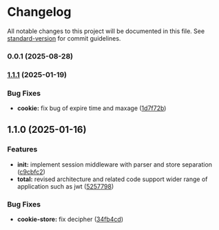 # Changelog

All notable changes to this project will be documented in this file. See [standard-version](https://github.com/conventional-changelog/standard-version) for commit guidelines.

### 0.0.1 (2025-08-28)

### [1.1.1](https://github.com/AisonSu/farrow-session/compare/v1.1.0...v1.1.1) (2025-01-19)


### Bug Fixes

* **cookie:** fix bug of expire time and maxage ([1d7f72b](https://github.com/AisonSu/farrow-session/commit/1d7f72b0a5d95eeded47a507a8ca52276e9bc328))

## 1.1.0 (2025-01-16)


### Features

* **init:** implement session middleware with parser and store separation ([c9cbfc2](https://github.com/AisonSu/farrow-session/commit/c9cbfc2a8e720620e1b667e3d7a0722716158c58))
* **total:** revised architecture and related code support wider range of application such as jwt ([5257798](https://github.com/AisonSu/farrow-session/commit/5257798e7d9c823c70f2f7e61dfbf01a179f67d6))


### Bug Fixes

* **cookie-store:** fix decipher ([34fb4cd](https://github.com/AisonSu/farrow-session/commit/34fb4cd4003cdc5276daa96971c3367d1ddbd901))
